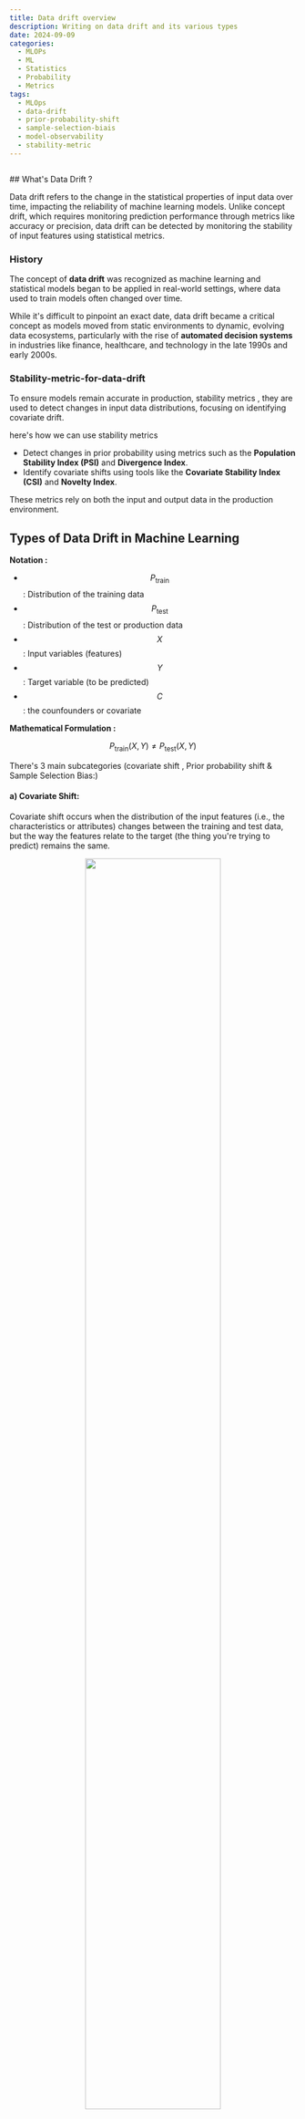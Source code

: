 ```yaml
---
title: Data drift overview
description: Writing on data drift and its various types
date: 2024-09-09
categories:
  - MLOPs
  - ML
  - Statistics
  - Probability
  - Metrics
tags:
  - MLOps
  - data-drift
  - prior-probability-shift
  - sample-selection-biais
  - model-observability
  - stability-metric
---
```


<figure><center><img src="https://i.imgur.com/VLKoYT5.png" alt=""></center></figure>
## What's Data Drift ?



Data drift refers to the change in the statistical properties of input data over time, impacting the reliability of machine learning models. Unlike concept drift, which requires monitoring prediction performance through metrics like accuracy or precision, data drift can be detected 
by monitoring the stability of input features using statistical metrics.


### History

The concept of **data drift** was recognized as machine learning and statistical models began to be applied in real-world settings, where data used to train models often changed over time. 

While it's difficult to pinpoint an exact date, data drift became a critical concept as models moved from static environments to dynamic, evolving data ecosystems, particularly with the rise of **automated decision systems** in industries like finance, healthcare, and technology in the late 1990s and early 2000s.

### Stability-metric-for-data-drift

To ensure models remain accurate in production, stability metrics ,  they are used to detect changes in input data distributions, focusing on identifying covariate drift.

here's how we can use stability metrics
- Detect changes in prior probability using metrics such as the **Population Stability Index (PSI)** and **Divergence Index**.
- Identify covariate shifts using tools like the **Covariate Stability Index (CSI)** and **Novelty Index**.

 These metrics rely on both the input and output data in the production environment.

## Types of  Data Drift in Machine Learning


**Notation :**

- $$P_{\text{train}}$$: Distribution of the training data
- $$P_{\text{test}}$$: Distribution of the test or production data
- $$X$$: Input variables (features)
- $$Y$$: Target variable (to be predicted)
- $$C$$: the counfounders or covariate


**Mathematical Formulation :**

$$
P_{\text{train}}(X, Y) \neq P_{\text{test}}(X, Y)
$$

There's 3 main subcategories (covariate shift , Prior probability shift &  Sample Selection Bias:)

#### a) Covariate Shift:

Covariate shift occurs when the distribution of the input features (i.e., the characteristics or attributes) changes between the training and test data, but the way the features relate to the target (the thing you're trying to predict) remains the same.


<div style="text-align: center;">
  <figure>
    <img src="https://i.imgur.com/fg5GrSy.png" alt="" width="75%">
  </figure>
</div>

$$P_{\text{train}}(X) \neq P_{\text{test}}(X) \ \text{, but} \ P_{\text{train}}(Y \mid X) = P_{\text{test}}(Y \mid X)$$


**SubSubcategories:**

**1. Covariate Observation Shift (COS)**
Occurs when the conditional distribution of covariates given the labels shifts between training and testing:


<div style="text-align: center;">
  <figure>
    <img src="https://i.imgur.com/GCE9shU.png" alt="" >
  </figure>
</div>


$$P(X \mid Y)_{\text{train}} \neq P(X \mid Y)_{\text{test}}$$

- **Example**: A model trained on animal images in a controlled environment tested on outdoor images with different lighting conditions.

**2. Covariate Hidden Shift (CHS)**
Involves the presence of a hidden variable $$X_H$$ that alters the covariates. The conditional distribution of hidden covariates given the observed covariates changes:

<div style="text-align: center;">
  <figure>
    <img src="https://i.imgur.com/SqSWre6.png" alt="">
  </figure>
</div>

$$P(X_H \mid X)_{\text{train}} \neq P(X_H \mid X)_{\text{test}}$$

- **Example**: A sales prediction model trained without considering economic changes as a hidden variable.

**3. Distorted Covariate Shift (DCS)**
Occurs when observed covariates are noisy or distorted compared to the true covariates:

<div style="text-align: center;">
  <figure>
    <img src="https://i.imgur.com/Q1HU5sl.png" alt="" >
  </figure>
</div>

$$P_{\text{observed}}(X) \neq P_{\text{true}}(X)$$

- **Example**: Faulty sensors in a manufacturing process providing inaccurate data to a predictive model.



#### b) Prior Probability Shift:

Prior probability shift happens when the overall proportion of the different classes or categories in the target variable changes between training and test data, but the relationship between the features and the target stays consistent.
<div style="text-align: center;">
  <figure>
    <img src="https://i.imgur.com/BJWCzc4.png" alt="" width="75%">
  </figure>
</div>

  $$P_{train}(Y) \neq P_{\text{test}}(Y)\ \text{, but } P_{\text{train}}(X \mid Y) = P_{\text{test}}(X \mid Y)$$ 


**1. Prior Probability Observation Shift (PPOS)**
Occurs when the prior probability distribution changes, and there is also an unobserved (hidden) factor $$X_H$$ that affects the covariates. The relationship between the hidden covariate and the label changes:
<div style="text-align: center;">
  <figure>
    <img src="https://i.imgur.com/OgUZBvn.png" alt="" >
  </figure>
</div>

$$
P(X_H \mid Y)_{\text{train}} \neq P(X_H \mid Y)_{\text{test}}
$$

- **Example**: In a customer segmentation task, an unobserved variable like customer behavior changes over time, affecting the relationships between segments and their features.

**2. Prior Probability Hidden Shift (PPHS)**
This type of shift occurs when a hidden variable $$X_H$$ influences both the covariates and the labels, and its conditional distribution shifts between the training and test datasets:

<div style="text-align: center;">
  <figure>
    <img src="https://i.imgur.com/ePM0NEp.png" alt="" >
  </figure>
</div>

$$
P(X_H \mid Y)_{\text{train}} \neq P(X_H \mid Y)_{\text{test}}
$$

- **Example**: A medical model trained on data where $$X_H$$ (e.g., certain health conditions) influences both the test results and the patient outcomes, but changes in how those conditions manifest over time cause a shift.

**3. Distorted Prior Probability Shift (DPPS)**
Occurs when the prior probability distribution shifts and the covariates are distorted. The observed covariates do not match the true covariates:

<div style="text-align: center;">
  <figure>
    <img src="https://i.imgur.com/DgOaiV5.png" alt="">
  </figure>
</div>

$$
P_{\text{observed}}(X) \neq P_{\text{true}}(X) \quad \text{and} \quad P(Y)_{\text{train}} \neq P(Y)_{\text{test}}
$$

- **Example**: A model trained with clean data might perform poorly when tested on noisy data, combined with a shift in label distributions. For instance, sensor errors distort the data, and class distributions also change.


  
#### c) Sample Selection Bias:


<div style="text-align: center;">
  <figure>
    <img src="https://i.imgur.com/0CAMx7F.png" alt="" width="90%">
  </figure>
</div>


Sample selection bias occurs when the training data is not representative of the real-world population, leading to incorrect conclusions because the data comes from a skewed subset.


1. **Target Population vs. Sampling Population**:  
   - **Target Population**: This is the group you're really interested in for your study.
   - **Sampling Population**: This is the group from which your sample is actually drawn. Ideally, this group would match the target population. However, due to practical constraints or selection 


2. **Selection Mechanism**:  
   The **selection mechanism** refers to the factors that determine whether someone is included in your sample. It could involve different reasons, such as:
   - **Refusal**: People might refuse to participate in the study.
   - **Dropout**: Some participants might leave the study before it's completed.
   - **Death**: In longitudinal studies, individuals might die before the study is complete, leading to their exclusion.

   All of these factors cause the sampling population to be systematically different from the target population, introducing bias.

4. **The Problem with Selection Bias**:  
   The goal of most studies is to make conclusions about the **target population**. However, when there's selection bias, the results of your analysis may only apply to the **sampling population**. 

5. **Stratum-Specific vs. Marginal Parameters**:  
   The text uses a model to describe how outcomes differ between the sampling and target populations:
   - **Stratum-specific parameters** are estimates that apply only to those selected into the sample (S = 1). These reflect the relationships in the **sampling population**.
   - **Marginal parameters** are estimates that average over both selected (S = 1) and non-selected individuals (S = 0), reflecting the relationships in the **target population**.
   Selection bias occurs when you want to estimate the marginal parameters (target population), but your data only provides stratum-specific parameters (sampling population).



Reference :

- Joaquin Quiñonero-Candela et al., éd. Dataset Shift in Machine Learning. Cambridge, MA,
USA : MIT Press, 2009. isbn : 9780262170055.
- Haneuse, S., Schildcrout, J., Crane, P., Sonnen, J., Breitner, J., & Larson, E. (2009). Adjustment for Selection Bias in Observational Studies with Application to the Analysis of Autopsy Data. _Neuroepidemiology_, 32, 229-39. https://doi.org/10.1159/000197389



<script type="text/javascript"
  async src="https://cdn.jsdelivr.net/npm/mathjax@3/es5/tex-mml-chtml.js">
</script>

<script type="text/x-mathjax-config">
  MathJax.Hub.Config({
    tex2jax: {
      inlineMath: [['$','$'], ['\\(','\\)']],
      processEscapes: true
    }
  });
</script>
